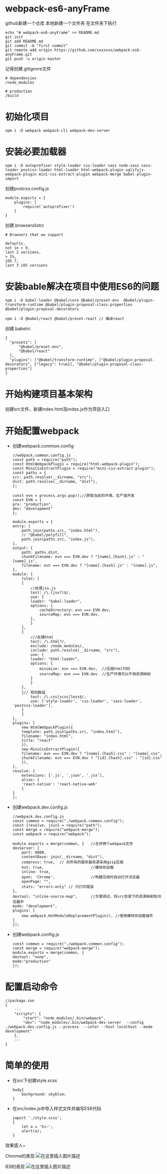 # webpack-es6-anyFrame

github新建一个仓库
本地新建一个文件夹
在文件夹下执行
```
echo "# webpack-es6-anyFrame" >> README.md
git init
git add README.md
git commit -m "first commit"
git remote add origin https://github.com/xxxxxxx/webpack-es6-anyFrame.git
git push -u origin master
```
记得创建.gitignore文件
```
# dependencies
/node_modules

# production
/build

```
# 初始化项目

```
npm i -D webpack webpack-cli webpack-dev-server
```

# 安装必要加载器

```
npm i -D autoprefixer style-loader css-loader sass node-sass sass-loader postcss-loader html-loader html-webpack-plugin uglifyjs-webpack-plugin mini-css-extract-plugin webpack-merge babel-plugin-import
```
创建postcss.config.js
```
module.exports = {
    plugins: [
        require('autoprefixer')
    ]
}
```
创建.browserslistrc
```
# Browsers that we support

defaults,
not ie < 9,
last 2 versions,
> 1%,
iOS 7,
last 3 iOS versions
```
# 安装bable解决在项目中使用ES6的问题

```
npm i -D babel-loader @babel/core @babel/preset-env  @babel/plugin-transform-runtime @babel/plugin-proposal-class-properties @babel/plugin-proposal-decorators

npm i -D @babel/react @babel/preset-react // 编译react
```
创建.babelrc
```
{
  "presets": [
      "@babel/preset-env",
      "@babel/react"
  ],
  "plugins": ["@babel/transform-runtime", ["@babel/plugin-proposal-decorators", {"legacy": true}], "@babel/plugin-proposal-class-properties"]
}
```
# 开始构建项目基本架构
创建src文件，新建index.html及indes.js作为项目入口

# 开始配置webpack
- 创建webpack.common.config
    ```
    //webpack.common.config.js
    const path = require("path");
    const HtmlWebpackPlugin = require("html-webpack-plugin");
    const MiniCssExtractPlugin = require("mini-css-extract-plugin");
    const paths = {
    src: path.resolve(__dirname, "src"),
    dist: path.resolve(__dirname, "dist"),
    };
    
    const evn = process.argv.pop();//获取当前的环境，生产或开发
    const EVN = {
    pro: "production",
    dev: "development"
    };
    
    module.exports = {
    entry: [
        path.join(paths.src, "index.html"),
        // "@babel/polyfill",
        path.join(paths.src, "index.js"),
    ],
    output: {
        path: paths.dist,
        chunkFilename: evn === EVN.dev ? "[name].[hash].js" : "[name].js",
        filename: evn === EVN.dev ? "[name].[hash].js" : "[name].js",
    },
    module: {
        rules: [
        {
            //处理jsx,js
            test: /\.(jsx?)$/,
            use: {
            loader: "babel-loader",
            options: {
                cacheDirectory: evn === EVN.dev,
                sourceMap: evn === EVN.dev,
            },
            }
        },
        {
            ///处理html
            test: /\.html?/,
            exclude: /node_modules/,
            include: path.resolve(__dirname, "src"),
            use: {
            loader: "html-loader",
            options: {
                minimize: evn === EVN.dev,  //压缩html代码
                sourceMap: evn === EVN.dev  //生产环境可以不用资源映射
            }
            }
        },
        {// 规则数组
            test: /\.css|scss|less$/,
            use: ['style-loader', 'css-loader', 'sass-loader', 'postcss-loader'],
        }
        ]
    },
    plugins: [
        new HtmlWebpackPlugin({
        template: path.join(paths.src, "index.html"),
        filename: "index.html",
        title: "react"
        }),
        new MiniCssExtractPlugin({
        filename: evn === EVN.dev ? "[name].[hash].css" : "[name].css",
        chunkFilename: evn === EVN.dev ? "[id].[hash].css" : "[id].css"
        }),
    ],
    resolve: {
        extensions: ['.js', '.json', '.jsx'],
        alias: {
        'react-native': 'react-native-web'
        }
    }
    };
    ```
- 创建webpack.dev.config.js
    ```
    //webpack.dev.config.js
    const common = require("./webpack.common.config");
    const {resolve, join} = require("path");
    const merge = require("webpack-merge");
    const webpack = require("webpack");
    
    module.exports = merge(common, {   //合并两个webpack文件
    devServer: {
        port: 8000,
        contentBase: join(__dirname, "dist"),
        compress: true,  // 对所有的服务器资源采用gzip压缩
        hot: true,                     //模块热加载
        inline: true,
        open: 'Chrome',                //构建完成时自动打开浏览器
        openPage: "",
        stats: "errors-only" // 只打印错误
    },
    devtool: "inline-source-map",      //方便调试，将src目录下的资源映射到浏览器中
    mode: "development",
    plugins: [
        new webpack.HotModuleReplacementPlugin(), //使用模块热加载插件
    ]
    });
    ```
- 创建webpack.config.js
    ```
    const common = require("./webpack.common.config");
    const merge = require("webpack-merge");
    module.exports = merge(common, {
    devtool: "none",
    mode:"production"
    });
    ```


# 配置启动命令
```
//package.son
{
    ···
    "scripts": {
        "start": "node_modules/.bin/webpack",
        "dev": "node_modules/.bin/webpack-dev-server  --config ./webpack.dev.config.js --process  --color --host localhost --mode development"
    },
    ···
}
```

# 简单的使用

 -  在src下创建style.scss
	```
	body{
	    background: skyblue;
	}
	```

- 在src/index.js中导入样式文件并编写ES6代码

	```
	import './style.scss';
	{
	    let a = 'hi~';
	    alert(a);
	}
	```

效果感人~

Chrome的表现
![在这里插入图片描述](https://img-blog.csdnimg.cn/20191215130444317.png?x-oss-process=image/watermark,type_ZmFuZ3poZW5naGVpdGk,shadow_10,text_aHR0cHM6Ly9ibG9nLmNzZG4ubmV0L1dSaWFuX0Jhbg==,size_16,color_FFFFFF,t_70)

IE9的表现
![在这里插入图片描述](https://img-blog.csdnimg.cn/20191215133147985.png?x-oss-process=image/watermark,type_ZmFuZ3poZW5naGVpdGk,shadow_10,text_aHR0cHM6Ly9ibG9nLmNzZG4ubmV0L1dSaWFuX0Jhbg==,size_16,color_FFFFFF,t_70)